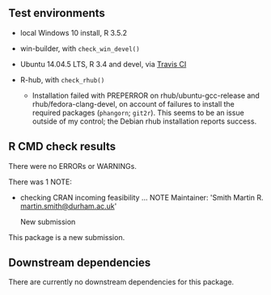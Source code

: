 ## Test environments
* local Windows 10 install, R 3.5.2
* win-builder, with `check_win_devel()`
* Ubuntu 14.04.5 LTS, R 3.4 and devel, via [Travis CI](https://travis-ci.org/ms609/Quartet)
* R-hub, with `check_rhub()`

  * Installation failed with PREPERROR on rhub/ubuntu-gcc-release and
    rhub/fedora-clang-devel, on account of failures to install the required 
    packages (`phangorn`; `git2r`).  This seems to be an issue outside
    of my control; the Debian rhub installation reports success.


## R CMD check results
There were no ERRORs or WARNINGs.

There was 1 NOTE:

* checking CRAN incoming feasibility ... NOTE
  Maintainer: 'Smith Martin R. <martin.smith@durham.ac.uk>'
  
  New submission
  
This package is a new submission.

## Downstream dependencies
There are currently no downstream dependencies for this package.

